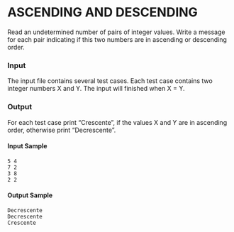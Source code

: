 # ASCENDING AND DESCENDING
Read an undetermined number of pairs of integer values. Write a message for each pair indicating if this two numbers are in ascending or descending order.
### Input
The input file contains several test cases. Each test case contains two integer numbers X and Y. The input will finished when X = Y.
### Output
For each test case print “Crescente”, if the values X and Y are in ascending order, otherwise print “Decrescente”.
#### Input Sample
    5 4  
    7 2  
    3 8  
    2 2
#### Output Sample
    Decrescente  
    Decrescente  
    Crescente